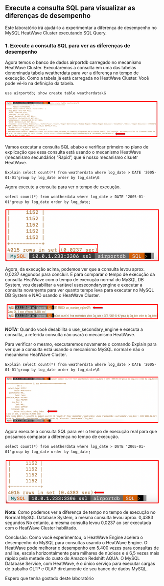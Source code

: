 ## Execute a consulta SQL para visualizar as diferenças de desempenho

Este laboratório irá ajudá-lo a experimentar a diferença de desempenho no MySQL HeatWave Cluster executando SQL Query.

### 1. Execute a consulta SQL para ver as diferenças de desempenho

Agora temos o banco de dados airportdb carregado no mecanismo HeatWave Cluster. Executaremos a consulta em uma das tabelas denominada tabela weatherdata para ver a diferença no tempo de execução. Como a tabela já está carregada no HeatWave Cluster. Você pode vê-lo na definição da tabela.

`use airportdb;
show create table weatherdata\G`

![_](./Images/IMG_001.PNG)

Vamos executar a consulta SQL abaixo e verificar primeiro no plano de explicação que essa consulta está usando o mecanismo HeatWave (mecanismo secundário) “Rapid”, que é nosso mecanismo clsuetr HeatWave.

`Explain select count(*) from weatherdata where log_date > DATE '2005-01-01'group by log_date order by log_date\G`

Agora execute a consulta para ver o tempo de execução.

`select count(*) from weatherdata where log_date > DATE '2005-01-01'group by log_date order by log_date;`

![_](./Images/IMG_002.PNG)

Agora, da execução acima, podemos ver que a consulta levou aprox. 0,0237 segundos para concluir. E para comparar o tempo de execução da consulta HeatWave com o tempo de execução normal do MySQL DB System, vou desabilitar a variável usesecondaryengine e executar a consulta novamente para ver quanto tempo leva para executar no MySQL DB System e NÃO usando o HeatWave Cluster.

![_](./Images/IMG_003.PNG)

**NOTA:** Quando você desabilita o use_secondary_engine e executa a consulta, a referida consulta não usará o mecanismo HeatWave.

Para verificar o mesmo, executaremos novamente o comando Explain para ver que a consulta está usando o mecanismo MySQL normal e não o mecanismo HeatWave Cluster.

`Explain select count(*) from weatherdata where log_date > DATE '2005-01-01'group by log_date order by log_date\G`

![_](./Images/IMG_004.PNG)

Agora execute a consulta SQL para ver o tempo de execução real para que possamos comparar a diferença no tempo de execução.

`select count(*) from weatherdata where log_date > DATE '2005-01-01'group by log_date order by log_date;`

![_](./Images/IMG_005.PNG)

**Nota:** Como podemos ver a diferença de tempo no tempo de execução no Normal MySQL Database System, a mesma consulta levou aprox. 0,4383 segundos No entanto, a mesma consulta levou 0,0237 ao ser executada com o HeatWave Cluster habilitado.

Conclusão: Como você experimentou, o HeatWave Engine acelera o desempenho do MySQL para consultas usando o HeatWave Engine. O HeatWave pode melhorar o desempenho em 5.400 vezes para consultas de análise, escala horizontalmente para milhares de núcleos e é 6,5 vezes mais rápido pela metade do custo do Amazon Redshift AQUA. O MySQL Database Service, com HeatWave, é o único serviço para executar cargas de trabalho OLTP e OLAP diretamente de seu banco de dados MySQL.

Espero que tenha gostado deste laboratório 




